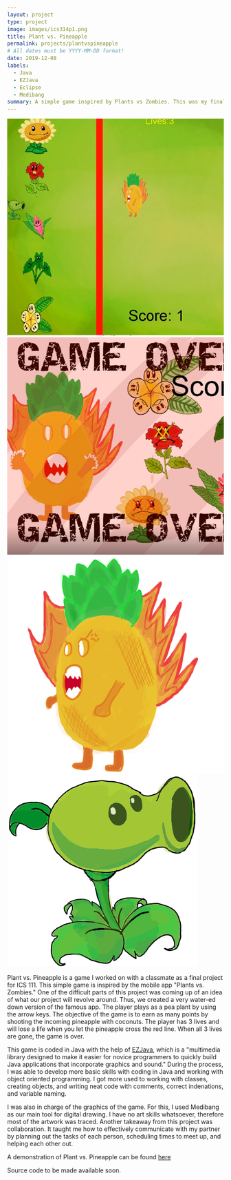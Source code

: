 ```yaml
---
layout: project
type: project
image: images/ics314p1.png
title: Plant vs. Pineapple
permalink: projects/plantvspineapple
# All dates must be YYYY-MM-DD format!
date: 2019-12-08
labels:
  - Java
  - EZJava
  - Eclipse
  - Medibang
summary: A simple game inspired by Plants vs Zombies. This was my final project for ICS 111.
---
```


<div class="ui small rounded images">
  <img class="ui image" src="../images/ics314p1.1.png">
  <img class="ui image" src="../images/ics314p1.2.png">
  <img class="ui image" src="../images/pineapple.png">
  <img class="ui image" src="../images/plant3.png">
</div>

Plant vs. Pineapple is a game I worked on with a classmate as a final project for ICS 111. This simple game is inspired by the mobile app "Plants vs. Zombies." One of the difficult parts of this project was coming up of an idea of what our project will revolve around. Thus, we created a very water-ed down version of the famous app. The player plays as a pea plant by using the arrow keys. The objective of the game is to earn as many points by shooting the incoming pineapple with coconuts. The player has 3 lives and will lose a life when you let the pineapple cross the red line. When all 3 lives are gone, the game is over.

This game is coded in Java with the help of <a href="http://www2.hawaii.edu/~dylank/ics111/">EZJava</a>, which is a "multimedia library designed to make it easier for novice programmers to quickly build Java applications that incorporate graphics and sound." During the process, I was able to develop more basic skills with coding in Java and working with object oriented programming. I got more used to working with classes, creating objects, and writing neat code with comments, correct indenations, and variable naming.

I was also in charge of the graphics of the game. For this, I used Medibang as our main tool for digital drawing. I have no art skills whatsoever, therefore most of the artwork was traced. Another takeaway from this project was collaboration. It taught me how to effectively communicate with my partner by planning out the tasks of each person, scheduling times to meet up, and helping each other out.

A demonstration of Plant vs. Pineapple can be found <a href="https://youtu.be/923Q8Hmbrxg">here</a>

Source code to be made available soon.
